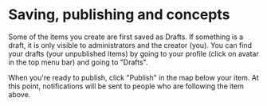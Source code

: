 # Saving, publishing and concepts

Some of the items you create are first saved as Drafts. If something is a draft, it is only visible to administrators and the creator (you). You can find your drafts (your unpublished items) by going to your profile (click on avatar in the top menu bar) and going to "Drafts".

When you're ready to publish, click "Publish" in the map below your item. At this point, notifications will be sent to people who are following the item above.
